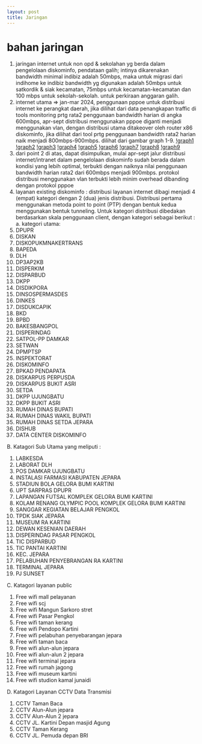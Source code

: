 ```yaml
---
layout: post
title: Jaringan
---
```


# bahan jaringan
1. jaringan internet untuk non opd & sekolahan yg berda dalam pengelolaan diskominfo, pendataan galih; intinya dikarenakan bandwidth minimal indibiz adalah 50mbps, maka untuk migrasi dari indihome ke indibiz bandwidth yg digunakan adalah 50mbps untuk satkordik & siak kecamatan, 75mbps untuk kecamatan-kecamatan dan 100 mbps untuk sekolah-sekolah. untuk perkiraan anggaran galih.
2. internet utama => jan-mar 2024, penggunaan pppoe untuk distribusi internet ke perangkat daerah, jika dilihat dari data penangkapan traffic di tools monitoring prtg rata2 penggunaan bandwidth harian di angka 600mbps, apr-sept distribusi menggunakan pppoe diganti menjadi menggunakan vlan, dengan distribusi utama ditakeover oleh router x86 diskominfo, jika dilihat dari tool prtg penggunaan bandwidth rata2 harian naik menjadi 800mbps-900mbps. dilihat dari gambar graph 1-9.
[!graph1](./bahan-jaringan/graph1-jan2024.png "graph1")
[!graph2](./bahan-jaringan/graph2-feb2024.png "graph2")
[!graph3](./bahan-jaringan/graph2-mar2024.png "graph3")
[!graph4](./bahan-jaringan/graph2-apr2024.png "graph4")
[!graph5](./bahan-jaringan/graph2-may2024.png "graph5")
[!graph6](./bahan-jaringan/graph2-jun2024.png "graph6")
[!graph7](./bahan-jaringan/graph2-jul2024.png "graph7")
[!graph8](./bahan-jaringan/graph2-aug2024.png "graph8")
[!graph9](./bahan-jaringan/graph2-sep2024.png "graph9")
3. dari point 2 di atas, dapat disimpulkan, mulai apr-sept jalur distribusi internet/intranet dalam pengelolaan diskominfo sudah berada dalam kondisi yang lebih optimal, terbukti dengan naiknya nilai penggunaan bandwidth harian rata2 dari 600mbps menjadi 900mbps. protokol distribusi menggunakan vlan terbukti lebih minim overhead dibanding dengan protokol pppoe 
4. layanan existing diskominfo :
distribusi layanan internet dibagi menjadi 4 (empat) kategori dengan 2 (dua) jenis distribusi. Distribusi pertama menggunakan metoda point to point (PTP) dengan bentuk kedua menggunakan bentuk tunneling.
Untuk kategori distribusi dibedakan berdasarkan skala penggunaan client, dengan kategori sebagai berikut :
a. kategori utama:
1.	DPUPR
2.	DISKAN
3.	DISKOPUKMNAKERTRANS
4.	BAPEDA
5.	DLH
6.	DP3AP2KB
7.	DISPERKIM
8.	DISPARBUD
9.	DKPP
10.	DISDIKPORA
11.	DINSOSPERMASDES
12.	DINKES
13.	DISDUKCAPIK
14.	BKD
15.	BPBD
16.	BAKESBANGPOL
17.	DISPERINDAG
18.	SATPOL-PP DAMKAR
19.	SETWAN
20.	DPMPTSP
21.	INSPEKTORAT
22.	DISKOMINFO
23.	BPKAD PENDAPATA
24.	DISKARPUS PERPUSDA
25.	DISKARPUS BUKIT ASRI
26.	SETDA
27.	DKPP UJUNGBATU
28.	DKPP BUKIT ASRI
29.	RUMAH DINAS BUPATI
30.	RUMAH DINAS WAKIL BUPATI
31.	RUMAH DINAS SETDA JEPARA
32.	DISHUB
33.	DATA CENTER DISKOMINFO

B.	Katagori Sub Utama yang meliputi :
1.	LABKESDA
2.	LABORAT DLH
3.	POS DAMKAR UJUNGBATU
4.	INSTALASI FARMASI KABUPATEN JEPARA
5.	STADIUN BOLA GELORA BUMI KARTINI
6.	UPT SARPRAS DPUPR
7.	LAPANGAN FUTSAL KOMPLEK GELORA BUMI KARTINI
8.	KOLAM RENANG OLYMPIC POOL KOMPLEK GELORA BUMI KARTINI
9.	SANGGAR KEGIATAN BELAJAR PENGKOL
10.	TPDK SIAK JEPARA
11.	MUSEUM RA KARTINI
12.	DEWAN KESENIAN DAERAH
13.	DISPERINDAG PASAR PENGKOL
14.	TIC DISPARBUD
15.	TIC PANTAI KARTINI
16.	KEC. JEPARA
17.	PELABUHAN PENYEBRANGAN RA KARTINI
18.	TERMINAL JEPARA
19.	PJ SUNSET

C.	Katagori layanan public
1.	Free wifi mall pelayanan
2.	Free wifi scj
3.	Free wifi Mangun Sarkoro stret
4.	Free wifi Pasar Pengkol
5.	Free wifi taman kerang
6.	Free wifi Pendopo Kartini
7.	Free wifi pelabuhan penyebarangan jepara
8.	Free wifi taman baca
9.	Free wifi alun-alun jepara
10.	Free wifi alun-alun 2 jepara
11.	Free wifi terminal jepara
12.	Free wifi rumah jagong
13.	Free wifi museum kartini
14.	Free wifi studion kamal junaidi

D.	Katagori Layanan CCTV Data Transmisi
1.	CCTV Taman Baca
2.	CCTV Alun-Alun jepara
3.	CCTV Alun-Alun 2 jepara
4.	CCTV JL. Kartini Depan masjid Agung
5.	CCTV Taman Kerang
6.	CCTV JL. Pemuda depan BRI

